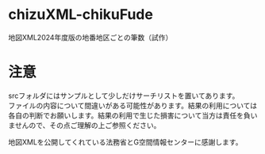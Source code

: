 # chizuXML-chikuFude
地図XML2024年度版の地番地区ごとの筆数（試作）


# 注意
srcフォルダにはサンプルとして少しだけサーチリストを置いてあります。  
ファイルの内容について間違いがある可能性があります。結果の利用については各自の判断でお願いします。結果の利用で生じた損害について当方は責任を負いませんので、その点ご理解の上ご参照ください。

地図XMLを公開してくれている法務省とG空間情報センターに感謝します。